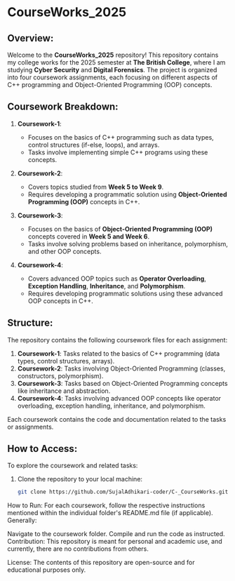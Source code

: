 # CourseWorks_2025

## Overview:
Welcome to the **CourseWorks_2025** repository! This repository contains my college works for the 2025 semester at **The British College**, where I am studying **Cyber Security** and **Digital Forensics**. The project is organized into four coursework assignments, each focusing on different aspects of C++ programming and Object-Oriented Programming (OOP) concepts.

## Coursework Breakdown:

1. **Coursework-1**: 
   - Focuses on the basics of C++ programming such as data types, control structures (if-else, loops), and arrays. 
   - Tasks involve implementing simple C++ programs using these concepts.

2. **Coursework-2**: 
   - Covers topics studied from **Week 5 to Week 9**. 
   - Requires developing a programmatic solution using **Object-Oriented Programming (OOP)** concepts in C++.

3. **Coursework-3**: 
   - Focuses on the basics of **Object-Oriented Programming (OOP)** concepts covered in **Week 5 and Week 6**.
   - Tasks involve solving problems based on inheritance, polymorphism, and other OOP concepts.

4. **Coursework-4**: 
   - Covers advanced OOP topics such as **Operator Overloading**, **Exception Handling**, **Inheritance**, and **Polymorphism**.
   - Requires developing programmatic solutions using these advanced OOP concepts in C++.

## Structure:
The repository contains the following coursework files for each assignment:

1. **Coursework-1**: Tasks related to the basics of C++ programming (data types, control structures, arrays).
2. **Coursework-2**: Tasks involving Object-Oriented Programming (classes, constructors, polymorphism).
3. **Coursework-3**: Tasks based on Object-Oriented Programming concepts like inheritance and abstraction.
4. **Coursework-4**: Tasks involving advanced OOP concepts like operator overloading, exception handling, inheritance, and polymorphism.

Each coursework contains the code and documentation related to the tasks or assignments.

## How to Access:
To explore the coursework and related tasks:
1. Clone the repository to your local machine:
   ```bash
   git clone https://github.com/SujalAdhikari-coder/C-_CourseWorks.git

How to Run:
For each coursework, follow the respective instructions mentioned within the individual folder's README.md file (if applicable). Generally:

Navigate to the coursework folder.
Compile and run the code as instructed.
Contribution:
This repository is meant for personal and academic use, and currently, there are no contributions from others.

License:
The contents of this repository are open-source and for educational purposes only.
